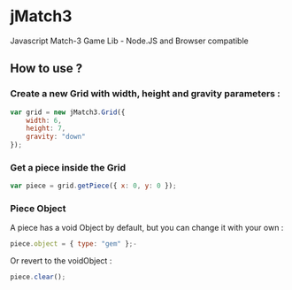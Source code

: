 jMatch3
=======

Javascript Match-3 Game Lib - Node.JS and Browser compatible

## How to use ?

### Create a new Grid with width, height and gravity parameters :

```javascript
var grid = new jMatch3.Grid({
    width: 6,
    height: 7,
    gravity: "down"
});
```

### Get a piece inside the Grid

```javascript
var piece = grid.getPiece({ x: 0, y: 0 });
```

### Piece Object

A piece has a void Object by default, but you can change it with your own :

```javascript
piece.object = { type: "gem" };-
```

Or revert to the voidObject :

```javascript
piece.clear();
```